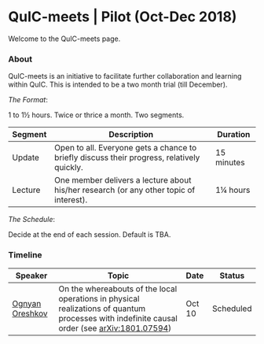 # QuIC-meets | Pilot (Oct-Dec 2018)
Welcome to the QuIC-meets page. 



### About

QuIC-meets is an initiative to facilitate further collaboration and learning within QuIC. This is intended to be a two month trial (till December). 



*The Format*: 

1 to 1½ hours. Twice or thrice a month. Two segments.

| Segment | Description                                                  | Duration   |
| ------- | ------------------------------------------------------------ | ---------- |
| Update  | Open to all. Everyone gets a chance to briefly discuss their progress, relatively quickly. | 15 minutes |
| Lecture | One member delivers a lecture about his/her research (or any other topic of interest). | 1¼ hours   |



*The Schedule*: 

Decide at the end of each session. Default is TBA.





### Timeline

| Speaker                                                   | Topic                                                        | Date   | Status    |
| --------------------------------------------------------- | ------------------------------------------------------------ | :----- | --------- |
| [Ognyan Oreshkov](http://quic.ulb.ac.be/members/oreshkov) | On the whereabouts of the local operations in physical realizations of quantum processes with indefinite causal order (see [arXiv:1801.07594](https://arxiv.org/abs/1801.07594)) | Oct 10 | Scheduled |

